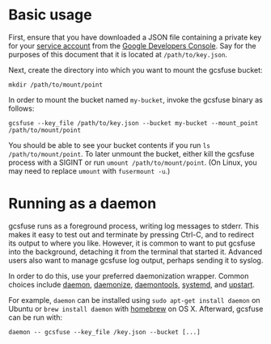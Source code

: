 # Basic usage

First, ensure that you have downloaded a JSON file containing a private key for
your [service account][] from the [Google Developers Console][console]. Say for
the purposes of this document that it is located at `/path/to/key.json`.

[service account]: https://cloud.google.com/storage/docs/authentication#service_accounts
[console]: https://console.developers.google.com

Next, create the directory into which you want to mount the gcsfuse bucket:

    mkdir /path/to/mount/point

In order to mount the bucket named `my-bucket`, invoke the gcsfuse binary
as follows:

    gcsfuse --key_file /path/to/key.json --bucket my-bucket --mount_point /path/to/mount/point

You should be able to see your bucket contents if you run `ls
/path/to/mount/point`. To later unmount the bucket, either kill the gcsfuse
process with a SIGINT or run `umount /path/to/mount/point`. (On Linux, you may
need to replace `umount` with `fusermount -u`.)


# Running as a daemon

gcsfuse runs as a foreground process, writing log messages to stderr. This
makes it easy to test out and terminate by pressing Ctrl-C, and to redirect its
output to where you like. However, it is common to want to put gcsfuse into the
background, detaching it from the terminal that started it. Advanced users also
want to manage gcsfuse log output, perhaps sending it to syslog.

In order to do this, use your preferred daemonization wrapper. Common choices
include [daemon][], [daemonize][], [daemontools][], [systemd][], and
[upstart][].

[daemon]: http://libslack.org/daemon/
[daemonize]: http://software.clapper.org/daemonize/
[daemontools]: http://cr.yp.to/daemontools.html
[systemd]: http://www.freedesktop.org/wiki/Software/systemd/
[upstart]: http://upstart.ubuntu.com/

For example, `daemon` can be installed using `sudo apt-get install daemon` on
Ubuntu or `brew install daemon` with [homebrew][] on OS X. Afterward, gcsfuse
can be run with:

    daemon -- gcsfuse --key_file /key.json --bucket [...]

[homebrew]: http://brew.sh/
